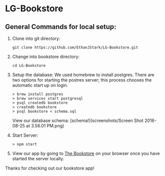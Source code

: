 # LG-Bookstore


## General Commands for local setup:

  1. Clone into git directory:
    
      ```
      git clone https://github.com/EthanJStark/LG-Bookstore.git
      ```
  
  2. Change into bookstore directory:
      
      ```
      cd LG-Bookstore
      ```
  3. Setup the database:
      We used homebrew to install postgres. There are two options for starting the postres server; this process chooses the automatic start up on login.
    
      ```
      > brew install postgres
      > brew services start postgresql
      > psql createdb bookstore
      > createdb bookstore
      > psql bookstore < schema.sql
      ```
      
      View our database schema:
      [schema!](screenshots/Screen Shot 2016-08-25 at 3.56.01 PM.png)
  
  3. Start Server:
      
      ```
      > npm start
      ```
  
  4. View our app by going to [The Bookstore](http://localhost:3000/) on your browser once you have started the server locally.

Thanks for checking out our bookstore app!
